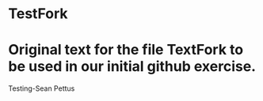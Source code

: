 # TestFork
# Original text for the file TextFork to be used in our initial github exercise.
Testing-Sean Pettus
